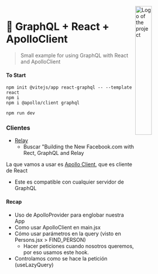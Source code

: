 <img src="https://camo.githubusercontent.com/fc687013fe3b597d2c160c143473ab729e49726174d33f6e9f7361fa09e123f0/68747470733a2f2f692e6962622e636f2f774372374e4e542f72656163742d61706f6c6c6f2e706e67" width="30%" alt="Logo of the project" align="right">

# 🚀 GraphQL + React + ApolloClient
> Small example for using GraphQL with React and ApolloClient

#### To Start
```
npm init @vitejs/app react-graphql -- --template react
npm i
npm i @apollo/client graphql
```

```
npm run dev
```

### Clientes
- [Relay](relay.dev)
  - Buscar "Building the New Facebook.com with Rect, GraphQL and Relay

La que vamos a usar es [Apollo Client](https://apollo.dev), que es cliente de React
- Este es compatible con cualquier servidor de GraphQL

#### Recap
- Uso de ApolloProvider para englobar nuestra App
- Como usar ApolloClient en main.jsx
- Cómo usar parámetros en la query (visto en Persons.jsx > FIND_PERSON)
  - Hacer peticiones cuando nosotros queremos, por eso usamos este hook.
- Controlamos como se hace la petición (useLazyQuery)